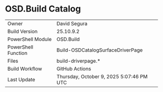 ﻿# OSD.Build Catalog

| | |
|-|-|
| Owner | David Segura |
| Build Version | 25.10.9.2 |
| PowerShell Module | OSD.Build |
| PowerShell Function | Build-OSDCatalogSurfaceDriverPage |
| Files | build-driverpage.* |
| Build Workflow | GitHub Actions |
| Last Update | Thursday, October 9, 2025 5:07:46 PM UTC |

